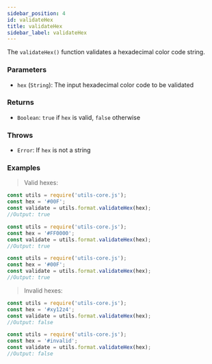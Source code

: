 ```yaml
---
sidebar_position: 4
id: validateHex
title: validateHex
sidebar_label: validateHex
---
```


The `validateHex()` function validates a hexadecimal color code string.
### Parameters

- `hex` (`String`): The input hexadecimal color code to be validated

### Returns

- `Boolean`: `true` if `hex` is valid, `false` otherwise

### Throws

- `Error`: If `hex` is not a string

### Examples

> Valid hexes:

```js
const utils = require('utils-core.js');
const hex = '#00F';
const validate = utils.format.validateHex(hex);
//Output: true
```
```js
const utils = require('utils-core.js');
const hex = '#FF0000';
const validate = utils.format.validateHex(hex);
//Output: true
```
```js
const utils = require('utils-core.js');
const hex = '#00F';
const validate = utils.format.validateHex(hex);
//Output: true
```

> Invalid hexes:

```js
const utils = require('utils-core.js');
const hex = '#xy12z4';
const validate = utils.format.validateHex(hex);
//Output: false
```
```js
const utils = require('utils-core.js');
const hex = '#invalid';
const validate = utils.format.validateHex(hex);
//Output: false
```